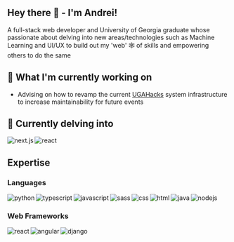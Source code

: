## Hey there 👋 - I'm Andrei!

A full-stack web developer and University of Georgia graduate whose passionate about delving into new areas/technologies such as Machine Learning and UI/UX to build out my 'web' 🕸️ of skills and empowering others to do the same

## 🔭 What I'm currently working on
- Advising on how to revamp the current [UGAHacks](https://github.com/ugahacks) system infrastructure to increase maintainability for future events

## 🌱 Currently delving into 
<img align="left" alt="next.js" src="https://img.shields.io/badge/Next-black?style=for-the-badge&logo=next.js&logoColor=white" />
<img align="left" alt="react" src="https://img.shields.io/badge/react%20-%2320232a.svg?&style=for-the-badge&logo=react&logoColor=%2361DAFB" />

<br>

## Expertise 
### Languages
<img align="left" alt="python" src="https://img.shields.io/badge/python-3670A0?style=for-the-badge&logo=python&logoColor=ffdd54" />
<img align="left" alt="typescript" src="https://img.shields.io/badge/typescript-%23007ACC.svg?style=for-the-badge&logo=typescript&logoColor=white" />
<img align="left" alt="javascript" src="https://img.shields.io/badge/javascript-%23323330.svg?style=for-the-badge&logo=javascript&logoColor=%23F7DF1E" />
<img align="left" alt="sass" src="https://img.shields.io/badge/SASS-hotpink.svg?style=for-the-badge&logo=SASS&logoColor=white" />
<img align="left" alt="css" src="https://img.shields.io/badge/css3-%231572B6.svg?style=for-the-badge&logo=css3&logoColor=white" />
<img align="left" alt="html" src="https://img.shields.io/badge/html5-%23E34F26.svg?style=for-the-badge&logo=html5&logoColor=white" />
<img align="left" alt="java" src="https://img.shields.io/badge/java-%23ED8B00.svg?style=for-the-badge&logo=java&logoColor=white" />
<img align="left" alt="nodejs" src="https://img.shields.io/badge/node.js%20-%2343853D.svg?&style=for-the-badge&logo=node.js&logoColor=white" />

<br>

### Web Frameworks
<img align="left" alt="react" src="https://img.shields.io/badge/react%20-%2320232a.svg?&style=for-the-badge&logo=react&logoColor=%2361DAFB" />
<img align="left" alt="angular" src="https://img.shields.io/badge/angular-%23DD0031.svg?style=for-the-badge&logo=angular&logoColor=white" />
<img align="left" alt="django" src="https://img.shields.io/badge/django-%23092E20.svg?style=for-the-badge&logo=django&logoColor=white" />

<!--
**Andros415/Andros415** is a ✨ _special_ ✨ repository because its `README.md` (this file) appears on your GitHub profile.

Here are some ideas to get you started:

- 🔭 I’m currently working on ...
- 🌱 I’m currently learning ...
- 👯 I’m looking to collaborate on ...
- 🤔 I’m looking for help with ...
- 💬 Ask me about ...
- 📫 How to reach me: ...
- 😄 Pronouns: ...
- ⚡ Fun fact: ...
-->
